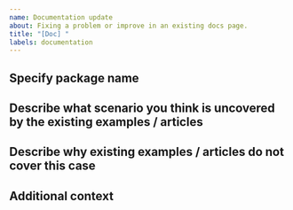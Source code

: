 ```yaml
---
name: Documentation update
about: Fixing a problem or improve in an existing docs page.
title: "[Doc] "
labels: documentation
---
```

<!--
    Thank you for contributing to our project!
    This template is only for documentation update reports, otherwise please use another template.
-->
## Specify package name
<!--Write the name of the package where you have problems-->

## Describe what scenario you think is uncovered by the existing examples / articles
<!--A clear and concise description of the problem that you want explained.-->

## Describe why existing examples / articles do not cover this case
<!--Explain which examples / articles you have seen before making this request, and why they did not help you with your problem.-->

## Additional context
<!--Add any other context or screenshots about the documentation request here.-->

